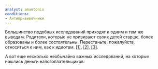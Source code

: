 ```yaml
---
analyst: amantonio
conditions:
- Антипрививочники
---
```


Большинство подобных исследований приходят к одним и тем же выводам. Родители, которые не прививают своих детей старше, более образованы и более состоятельны. Перестаньте, пожалуйста, относиться к ним, как к идиотам. [[1]](https://www.ncbi.nlm.nih.gov/pubmed/28757057), [[2]](https://www.ncbi.nlm.nih.gov/pubmed/28664595), [[3]](https://www.ncbi.nlm.nih.gov/pubmed/25991445).

А вот еще несколько необычайно важных исследований, на которые нашлись деньги налогоплательщиков:
